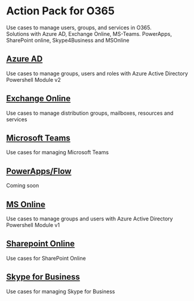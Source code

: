 # Action Pack for O365
Use cases to manage users, groups, and services in O365.<br> 
Solutions with Azure AD, Exchange Online, MS-Teams. PowerApps, SharePoint online, Skype4Business and MSOnline

## [Azure AD](./AzureAD)
Use cases to manage groups, users and roles with Azure Active Directory Powershell Module v2

## [Exchange Online](./ExchangeOnline)
Use cases to manage distribution groups, mailboxes, resources and services

## [Microsoft Teams](./MS-Teams)
Use cases for managing Microsoft Teams

## [PowerApps/Flow](./PowerApps)
Coming soon

## [MS Online](./MSOnline)
Use cases to manage groups and users with Azure Active Directory Powershell Module v1

## [Sharepoint Online](./SharePointOnline)
Use cases for SharePoint Online 

## [Skype for Business](./Skype4Business)
Use cases for managing Skype for Business